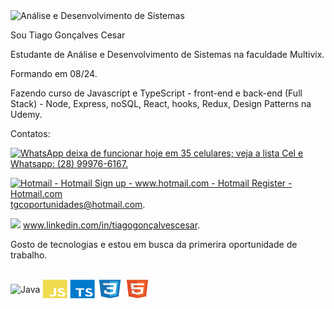 <img id="dimg_UbFrZpOjFsLJ1sQPssaZkA8_281" src="https://encrypted-tbn0.gstatic.com/images?q=tbn:ANd9GcQb63UWYqwaPu3WFC8PGTdCR_yv8pZ4B3wf_w&amp;s" class="YQ4gaf" height="119" style="object-position:50% 36%" width="424" alt="Análise e Desenvolvimento de Sistemas" data-csiid="90" data-atf="4" data-ilt="1718333724409" data-deferred="3">



Sou Tiago Gonçalves Cesar

Estudante de Análise e Desenvolvimento de Sistemas na faculdade Multivix.

Formando em 08/24.

Fazendo curso de Javascript e TypeScript - front-end e back-end (Full Stack) - Node, Express, noSQL, React, hooks, Redux, Design Patterns na Udemy.

Contatos:

<a href="https://wa.me/5528999766167" target="_blank">
    <img src="https://midias.correiobraziliense.com.br/_midias/jpg/2023/07/29/675x450/1_alexander_shatov__qsuer9xyoy_unsplash-28679832.jpg?20230729190111?20230729190111" style="max-width: 657px; width:112px; height:35px; margin: 0px;" alt="WhatsApp deixa de funcionar hoje em 35 celulares; veja a lista">
    Cel e Whatsapp: (28) 99976-6167.



<img id="dimg_7JtrZuP2Kf3I1sQPjpO8kAU_323" src="https://encrypted-tbn0.gstatic.com/images?q=tbn:ANd9GcSI0fZGQVcUmD10dDI4njlh953XcP48-1OHtQ&amp;s" class="YQ4gaf" height="35" style="object-position:36% 44%" width="113" alt="Hotmail - Hotmail Sign up - www.hotmail.com - Hotmail Register - Hotmail.com" data-ilt="1718328238548">  tgcoportunidades@hotmail.com.
<br><div> 
  <a href="https://www.linkedin.com/in/tiagogonçalvescesar" target="_blank"><img src="https://img.shields.io/badge/-LinkedIn-%230077B5?style=for-the-badge&logo=linkedin&logoColor=white" target="_blank"></a> www.linkedin.com/in/tiagogonçalvescesar.  
</div>

Gosto de tecnologias e estou em busca da primerira oportunidade de trabalho.
<div style="display: inline-block"><br>
    <img align="center" alt="Java" height="30" width="45" src="https://encrypted-tbn0.gstatic.com/images?q=tbn:ANd9GcTy68X5yI9qCENJoIJM3kp_7eN2tJIvYR8gfg&amp;s">
    <img align="center" alt="JavaScript" height="30" width="40" src="https://raw.githubusercontent.com/devicons/devicon/master/icons/javascript/javascript-plain.svg">
    <img align="center" alt="TypeScript" height="30" width="40" src="https://raw.githubusercontent.com/devicons/devicon/master/icons/typescript/typescript-plain.svg">
    <img align="center" alt="CSS3" height="30" width="40" src="https://raw.githubusercontent.com/devicons/devicon/master/icons/css3/css3-original.svg">
    <img align="center" alt="HTML5" height="30" width="40" src="https://raw.githubusercontent.com/devicons/devicon/master/icons/html5/html5-original.svg">
</div>



